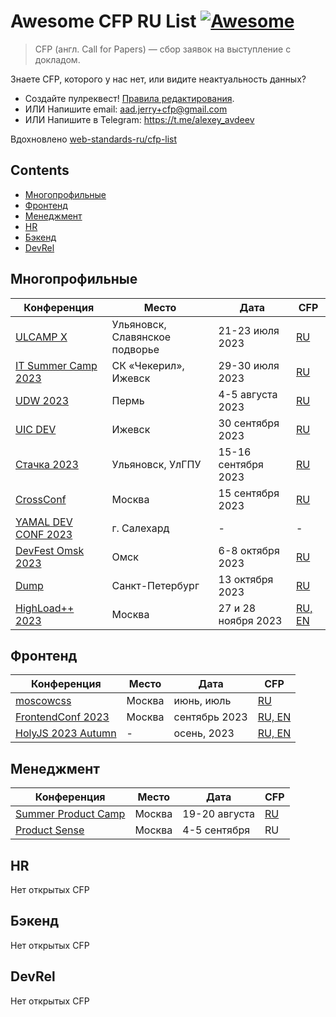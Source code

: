 # Awesome CFP RU List [![Awesome](https://awesome.re/badge.svg)](https://awesome.re)

> CFP (англ. Call for Papers) — сбор заявок на выступление с докладом.

Знаете CFP, которого у нас нет, или видите неактуальность данных?

- Создайте пулреквест! [Правила редактирования](CONTRIBUTING.md).
- ИЛИ Напишите email: aad.jerry+cfp@gmail.com
- ИЛИ Напишите в Telegram: https://t.me/alexey_avdeev

Вдохновлено [web-standards-ru/cfp-list](https://github.com/web-standards-ru/cfp-list)

## Contents

- [Многопрофильные](#многопрофильные)
- [Фронтенд](#фронтенд)
- [Менеджмент](#менеджмент)
- [HR](#hr)
- [Бэкенд](#бэкенд)
- [DevRel](#devrel)

## Многопрофильные

| Конференция                                        | Место                          | Дата                | CFP                                                                                                             |
| -------------------------------------------------- | ------------------------------ | ------------------- | --------------------------------------------------------------------------------------------------------------- |
| [ULCAMP Х](https://2023.ulcamp.ru/)                | Ульяновск, Славянское подворье | 21-23 июля 2023     | [RU](https://docs.google.com/forms/d/1RnaW8e2D0cMUSJjh8_MqdYnBpjWkaRqC0eRHY5UbBQA/viewform?edit_requested=true) |
| [IT Summer Camp 2023](http://itcamp18.ru/)         | СК «Чекерил», Ижевск           | 29-30 июля 2023     | [RU](https://forms.gle/5hUQ8SDvbFtFPyFj8)                                                                       |
| [UDW 2023](https://ural-digital-weekend.ru/)       | Пермь                          | 4-5 августа 2023    | [RU](https://docs.google.com/forms/d/e/1FAIpQLSfbyqdJASMM5JEKoHA0ETWCg2yHYFPjIFwjR-laTTWuQZUxEg/viewform)       |
| [UIC DEV](https://uic.dev/)                        | Ижевск                         | 30 сентября 2023    | [RU](https://docs.google.com/forms/d/e/1FAIpQLScEVXS0mrGdiYip5GgBI6xZoaaz1n0uDsqQXZBqTIPYl6NbKw/viewform)       |
| [Стачка 2023](https://nastachku.ru/)               | Ульяновск, УлГПУ               | 15-16 сентября 2023 | [RU](https://nastachku.ru/lectures-new)                                                                         |
| [CrossConf](https://crossconf.com/)                | Москва                         | 15 сентября 2023    | [RU](https://docs.google.com/forms/d/e/1FAIpQLScT6BtkfnUi1HT_LKPHrJ-kdYLIuX1Gd2W8yvBKSfR2hVfoDg/viewform)       |
| [YAMAL DEV CONF 2023](https://yamal.dev/conf/2023) | г. Салехард                    | -                   | -                                                                                                               |
| [DevFest Omsk 2023](https://www.devfestomsk.ru/)   | Омск                           | 6-8 октября 2023    | [RU](https://forms.yandex.ru/cloud/63fcd62850569043a9319aee/)                                                   |
| [Dump](http://dump-spb.ru/)                        | Санкт-Петербург                | 13 октября 2023     | [RU](http://dump-spb.ru/for_speakers)                                                                           |
| [HighLoad++ 2023](https://highload.ru/moscow/2023) | Москва                         | 27 и 28 ноября 2023 | [RU, EN](https://conf.ontico.ru/lectures/propose?conference=hl2023-moscow)                                      |

## Фронтенд

| Конференция                                              | Место  | Дата          | CFP                                                                        |
| -------------------------------------------------------- | ------ | ------------- | -------------------------------------------------------------------------- |
| [moscowcss](https://vk.com/css_moscow)                   | Москва | июнь, июль    | [RU](https://clc.to/moscowcss_cfp)                                         |
| [FrontendConf 2023](https://frontendconf.ru/moscow/2023) | Москва | сентябрь 2023 | [RU, EN](https://conf.ontico.ru/lectures/propose?conference=fc2023-moscow) |
| [HolyJS 2023 Autumn](https://holyjs.ru/)                 | -      | осень, 2023   | [RU, EN](https://holyjs.ru/callforpapers/)                                 |

## Менеджмент

| Конференция                                              | Место  | Дата          | CFP                                                                        |
| -------------------------------------------------------- | ------ | ------------- | -------------------------------------------------------------------------- |
| [Summer Product Camp](https://productcamp.ru/)                   | Москва | 19-20 августа    | [RU](https://form.typeform.com/to/hyDAdO1J?typeform-source=productcamp.ru)                                        |
| [Product Sense](https://productsense.io)                   | Москва | 4-5 сентября    | RU                                        |


## HR

Нет открытых CFP

## Бэкенд

Нет открытых CFP

## DevRel

Нет открытых CFP
